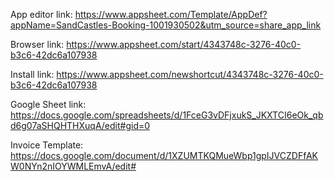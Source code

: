 App editor link: https://www.appsheet.com/Template/AppDef?appName=SandCastles-Booking-1001930502&utm_source=share_app_link

Browser link: https://www.appsheet.com/start/4343748c-3276-40c0-b3c6-42dc6a107938

Install link: https://www.appsheet.com/newshortcut/4343748c-3276-40c0-b3c6-42dc6a107938

Google Sheet link: https://docs.google.com/spreadsheets/d/1FceG3vDFjxukS_JKXTCI6eOk_qbd6g07aSHQHTHXuqA/edit#gid=0

Invoice Template: https://docs.google.com/document/d/1XZUMTKQMueWbp1gpIJVCZDFfAKW0NYn2nIOYWMLEmvA/edit#
